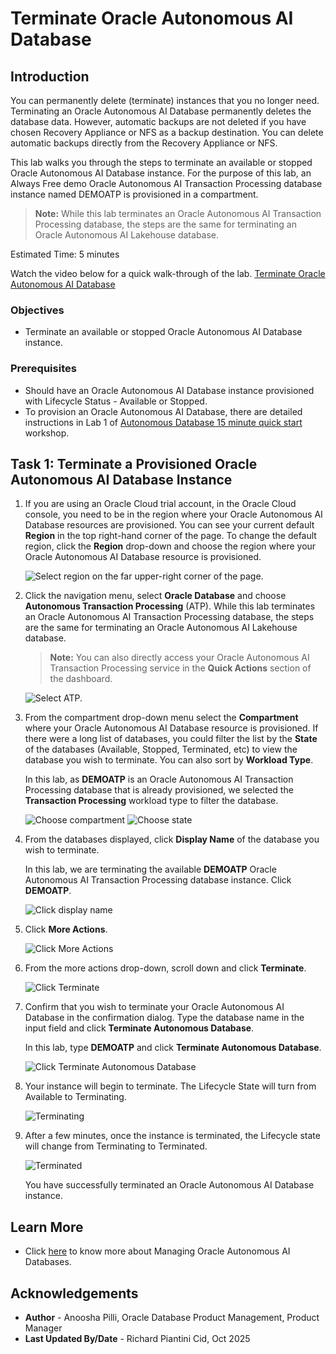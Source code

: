 # Terminate Oracle Autonomous AI Database

## Introduction

You can permanently delete (terminate) instances that you no longer need. Terminating an Oracle Autonomous AI Database permanently deletes the database data. However, automatic backups are not deleted if you have chosen Recovery Appliance or NFS as a backup destination. You can delete automatic backups directly from the Recovery Appliance or NFS.

This lab walks you through the steps to terminate an available or stopped Oracle Autonomous AI Database instance. For the purpose of this lab, an Always Free demo Oracle Autonomous AI Transaction Processing database instance named DEMOATP is provisioned in a compartment.
>**Note:** While this lab terminates an Oracle Autonomous AI Transaction Processing database, the steps are the same for terminating an Oracle Autonomous AI Lakehouse database.

Estimated Time: 5 minutes

Watch the video below for a quick walk-through of the lab.
[Terminate Oracle Autonomous AI Database](videohub:1_kxh3trkp)

### Objectives

- Terminate an available or stopped Oracle Autonomous AI Database instance.

### Prerequisites

- Should have an Oracle Autonomous AI Database instance provisioned with Lifecycle Status - Available or Stopped.
- To provision an Oracle Autonomous AI Database, there are detailed instructions in Lab 1 of [Autonomous Database 15 minute quick start](https://livelabs.oracle.com/pls/apex/dbpm/r/livelabs/view-workshop?wid=928) workshop.

## Task 1: Terminate a Provisioned Oracle Autonomous AI Database Instance

1. If you are using an Oracle Cloud trial account, in the Oracle Cloud console, you need to be in the region where your Oracle Autonomous AI Database resources are provisioned. You can see your current default **Region** in the top right-hand corner of the page. To change the default region, click the **Region** drop-down and choose the region where your Oracle Autonomous AI Database resource is provisioned.

    ![Select region on the far upper-right corner of the page.](https://oracle-livelabs.github.io/common/images/console/region.png " ")

2. Click the navigation menu, select **Oracle Database** and choose **Autonomous Transaction Processing** (ATP). While this lab terminates an Oracle Autonomous AI Transaction Processing database, the steps are the same for terminating an Oracle Autonomous AI Lakehouse database.

    >**Note:** You can also directly access your Oracle Autonomous AI Transaction Processing service in the **Quick Actions** section of the dashboard.

    ![Select ATP.](https://oracle-livelabs.github.io/common/images/console/database-atp.png " ")

3. From the compartment drop-down menu select the **Compartment** where your Oracle Autonomous AI Database resource is provisioned. If there were a long list of databases, you could filter the list by the **State** of the databases (Available, Stopped, Terminated, etc) to view the database you wish to terminate. You can also sort by **Workload Type**.

    In this lab, as **DEMOATP** is an Oracle Autonomous AI Transaction Processing database that is already provisioned, we selected the **Transaction Processing** workload type to filter the database.

    ![Choose compartment](./images/choose-compartment.png " ")
    ![Choose state](./images/choose-state.png " ")

4. From the databases displayed, click **Display Name** of the database you wish to terminate.

    In this lab, we are terminating the available **DEMOATP** Oracle Autonomous AI Transaction Processing database instance. Click **DEMOATP**.

    ![Click display name](./images/demoatp.png " ")

5. Click **More Actions**.

    ![Click More Actions](./images/more-actions.png " ")

6. From the more actions drop-down, scroll down and click **Terminate**.

    ![Click Terminate](./images/terminate.png " ")

7. Confirm that you wish to terminate your Oracle Autonomous AI Database in the confirmation dialog. Type the database name in the input field and click **Terminate Autonomous Database**.

    In this lab, type **DEMOATP** and click **Terminate Autonomous Database**.

    ![Click Terminate Autonomous Database](./images/demoatp-terminate.png " ")

8.  Your instance will begin to terminate. The Lifecycle State will turn from Available to Terminating.

    ![Terminating](./images/terminating.png " ")

9. After a few minutes, once the instance is terminated, the Lifecycle state will change from Terminating to Terminated.

    ![Terminated](./images/terminated.png " ")

    You have successfully terminated an Oracle Autonomous AI Database instance.

## Learn More

* Click [here](https://docs.oracle.com/en-us/iaas/exadata/doc/eccmanagingadbs.html#GUID-A00BC3BB-3AE6-4FBF-AEAF-2D9C14CD1D9A) to know more about Managing Oracle Autonomous AI Databases.

## Acknowledgements

* **Author** - Anoosha Pilli, Oracle Database Product Management, Product Manager
* **Last Updated By/Date** - Richard Piantini Cid, Oct 2025

